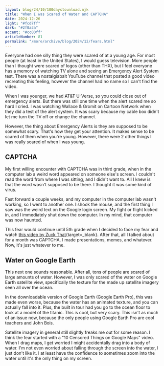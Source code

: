 ```yaml
---
layout: blog/24/10/100daystounload.njk
title: "When I was Scared of Water and CAPTCHA"
date: 2024-12-26
light: "#fcd7ff"
dark: "#2f0a3a"
accent: "#cc00ff"
articleNumber: 81
permalink: "/more/archive/blog/2024/12/fears.html"
---
```

Everyone had one silly thing they were scared of at a young age. For most people (at least in the United States), I would guess television. More people than I thought were scared of logos (other than THX), but I feel everyone has a memory of watching TV alone and seeing an Emergency Alert System test. There was a nostalgiabait YouTube channel that posted a good video recreating this feeling, however the channel had no name so I can't find the video.

When I was younger, we had AT&T U-Verse, so you could close out of emergency alerts. But there was still one time when the alert scared me so hard I cried. I was watching Wallace & Gromit on Cartoon Network when they did a test of the alert system. It was scary because my cable box didn't let me turn the TV off or change the channel.

However, the thing about Emergency Alerts is they are supposed to be somewhat scary. That's how they get your attention. It makes sense to be scared of them when you're young. However, there were 2 other things I was really scared of when I was young.

## CAPTCHA

My first willing encounter with CAPTCHA was in third grade, when in the computer lab a weird word appeared on someone else's screen. I couldn't read the word from where I was sitting, and I didn't want to. All I knew is that the word wasn't supposed to be there. I thought it was some kind of virus.

Fast forward a couple weeks, and my computer in the computer lab wasn't working, so I went to another one. I shook the mouse, and the first thing I saw was the weird text on the Google login screen. My fight or flight kicked in, and I immediately shut down the computer. In my mind, that computer was now haunted.

This fear would continue until 5th grade when I decided to face my fear and watch [this video by Zuck That](https://www.youtube.com/watch?v=jCr6rNaZ9EU){target=_blank}. After that, all I talked about for a month was CAPTCHA. I made presentations, memes, and whatever. Now, it's just whatever to me.

## Water on Google Earth

This next one sounds reasonable. After all, tons of people are scared of large amounts of water. However, I was only scared of the water on Google Earth satellite view, specifically the texture for the made up satellite imagery seen all over the ocean.

In the downloadable version of Google Earth (Google Earth Pro), this was made even worse, because the water has an animated texture, and you can actually fall into it. Plus, the built in tour had you go to the ocean floor to look at a model of the titanic. This is cool, but very scary. This isn't as much of an issue now, because the only people using Google Earth Pro are cool teachers and John Bois.

Satellite imagery in general still slightly freaks me out for some reason. I think the fear started with a "10 Censored Things on Google Maps" video. When I drag maps, I get worried I might accidentally drag into a body of water. I'm not even worried about falling through the screen into the water, I just don't like it. I at least have the confidence to sometimes zoom into the water until it's the only thing on my screen.